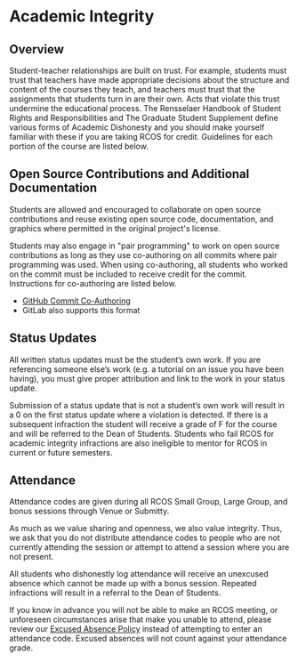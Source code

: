 # Academic Integrity

## Overview

Student-teacher relationships are built on trust. For example, students must trust that teachers have made appropriate decisions about the structure and content of the courses they teach, and teachers must trust that the assignments that students turn in are their own. Acts that violate this trust undermine the educational process. The Rensselaer Handbook of Student Rights and Responsibilities and The Graduate Student Supplement define various forms of Academic Dishonesty and you should make yourself familiar with these if you are taking RCOS for credit. Guidelines for each portion of the course are listed below.

## Open Source Contributions and Additional Documentation

Students are allowed and encouraged to collaborate on open source contributions and reuse existing open source code, documentation, and graphics where permitted in the original project's license.

Students may also engage in "pair programming" to work on open source contributions as long as they use co-authoring on all commits where pair programming was used. When using co-authoring, all students who worked on the commit must be included to receive credit for the commit. Instructions for co-authoring are listed below.

- [GitHub Commit Co-Authoring](https://help.github.com/articles/creating-a-commit-with-multiple-authors/)
- GitLab also supports this format

## Status Updates

All written status updates must be the student’s own work. If you are referencing someone else’s work (e.g. a tutorial on an issue you have been having), you must give proper attribution and link to the work in your status update.

Submission of a status update that is not a student’s own work will result in a 0 on the first status update where a violation is detected. If there is a subsequent infraction the student will receive a grade of F for the course and will be referred to the Dean of Students. Students who fail RCOS for academic integrity infractions are also ineligible to mentor for RCOS in current or future semesters.

## Attendance

Attendance codes are given during all RCOS Small Group, Large Group, and bonus sessions through Venue or Submitty.

As much as we value sharing and openness, we also value integrity. Thus, we ask that you do not distribute attendance codes to people who are not currently attending the session or attempt to attend a session where you are not present.

All students who dishonestly log attendance will receive an unexcused absence which cannot be made up with a bonus session. Repeated infractions will result in a referral to the Dean of Students.

If you know in advance you will not be able to make an RCOS meeting, or unforeseen circumstances arise that make you unable to attend, please review our [Excused Absence Policy](/grading/attendance?id=excused-absence-policy) instead of attempting to enter an attendance code. Excused absences will not count against your attendance grade.

